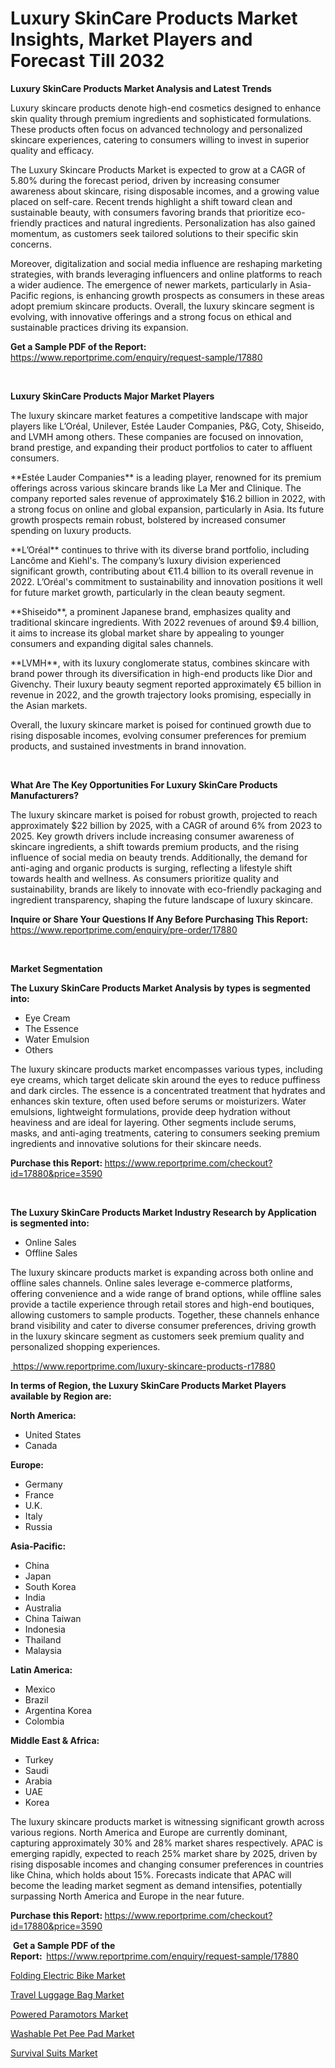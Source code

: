 <p><h1>Luxury SkinCare Products Market Insights, Market Players and Forecast Till 2032</h1></p><p><strong>Luxury SkinCare Products Market Analysis and Latest Trends</strong></p>
<p><p>Luxury skincare products denote high-end cosmetics designed to enhance skin quality through premium ingredients and sophisticated formulations. These products often focus on advanced technology and personalized skincare experiences, catering to consumers willing to invest in superior quality and efficacy. </p><p>The Luxury Skincare Products Market is expected to grow at a CAGR of 5.80% during the forecast period, driven by increasing consumer awareness about skincare, rising disposable incomes, and a growing value placed on self-care. Recent trends highlight a shift toward clean and sustainable beauty, with consumers favoring brands that prioritize eco-friendly practices and natural ingredients. Personalization has also gained momentum, as customers seek tailored solutions to their specific skin concerns. </p><p>Moreover, digitalization and social media influence are reshaping marketing strategies, with brands leveraging influencers and online platforms to reach a wider audience. The emergence of newer markets, particularly in Asia-Pacific regions, is enhancing growth prospects as consumers in these areas adopt premium skincare products. Overall, the luxury skincare segment is evolving, with innovative offerings and a strong focus on ethical and sustainable practices driving its expansion.</p></p>
<p><strong>Get a Sample PDF of the Report:&nbsp;</strong> <a href="https://www.reportprime.com/enquiry/request-sample/17880?utm_campaign=2010&utm_medium=2&utm_source=Github&utm_content=ia&utm_term=18032025&utm_id=luxury-skincare-products">https://www.reportprime.com/enquiry/request-sample/17880</a></p>
<p>&nbsp;</p>
<p><strong>Luxury SkinCare Products Major Market Players</strong></p>
<p><p>The luxury skincare market features a competitive landscape with major players like L’Oréal, Unilever, Estée Lauder Companies, P&G, Coty, Shiseido, and LVMH among others. These companies are focused on innovation, brand prestige, and expanding their product portfolios to cater to affluent consumers.</p><p>**Estée Lauder Companies** is a leading player, renowned for its premium offerings across various skincare brands like La Mer and Clinique. The company reported sales revenue of approximately $16.2 billion in 2022, with a strong focus on online and global expansion, particularly in Asia. Its future growth prospects remain robust, bolstered by increased consumer spending on luxury products.</p><p>**L’Oréal** continues to thrive with its diverse brand portfolio, including Lancôme and Kiehl's. The company’s luxury division experienced significant growth, contributing about €11.4 billion to its overall revenue in 2022. L’Oréal's commitment to sustainability and innovation positions it well for future market growth, particularly in the clean beauty segment.</p><p>**Shiseido**, a prominent Japanese brand, emphasizes quality and traditional skincare ingredients. With 2022 revenues of around $9.4 billion, it aims to increase its global market share by appealing to younger consumers and expanding digital sales channels.</p><p>**LVMH**, with its luxury conglomerate status, combines skincare with brand power through its diversification in high-end products like Dior and Givenchy. Their luxury beauty segment reported approximately €5 billion in revenue in 2022, and the growth trajectory looks promising, especially in the Asian markets.</p><p>Overall, the luxury skincare market is poised for continued growth due to rising disposable incomes, evolving consumer preferences for premium products, and sustained investments in brand innovation.</p></p>
<p>&nbsp;</p>
<p><strong>What Are The Key Opportunities For Luxury SkinCare Products Manufacturers?</strong></p>
<p><p>The luxury skincare market is poised for robust growth, projected to reach approximately $22 billion by 2025, with a CAGR of around 6% from 2023 to 2025. Key growth drivers include increasing consumer awareness of skincare ingredients, a shift towards premium products, and the rising influence of social media on beauty trends. Additionally, the demand for anti-aging and organic products is surging, reflecting a lifestyle shift towards health and wellness. As consumers prioritize quality and sustainability, brands are likely to innovate with eco-friendly packaging and ingredient transparency, shaping the future landscape of luxury skincare.</p></p>
<p><strong>Inquire or Share Your Questions If Any Before Purchasing This Report:</strong> <a href="https://www.reportprime.com/enquiry/pre-order/17880?utm_campaign=2010&utm_medium=2&utm_source=Github&utm_content=ia&utm_term=18032025&utm_id=luxury-skincare-products">https://www.reportprime.com/enquiry/pre-order/17880</a></p>
<p>&nbsp;</p>
<p><strong>Market Segmentation</strong></p>
<p><strong>The Luxury SkinCare Products Market Analysis by types is segmented into:</strong></p>
<p><ul><li>Eye Cream</li><li>The Essence</li><li>Water Emulsion</li><li>Others</li></ul></p>
<p><p>The luxury skincare products market encompasses various types, including eye creams, which target delicate skin around the eyes to reduce puffiness and dark circles. The essence is a concentrated treatment that hydrates and enhances skin texture, often used before serums or moisturizers. Water emulsions, lightweight formulations, provide deep hydration without heaviness and are ideal for layering. Other segments include serums, masks, and anti-aging treatments, catering to consumers seeking premium ingredients and innovative solutions for their skincare needs.</p></p>
<p><strong>Purchase this Report:&nbsp;</strong><a href="https://www.reportprime.com/checkout?id=17880&price=3590&utm_campaign=2010&utm_medium=2&utm_source=Github&utm_content=ia&utm_term=18032025&utm_id=luxury-skincare-products">https://www.reportprime.com/checkout?id=17880&price=3590</a></p>
<p>&nbsp;</p>
<p><strong>The Luxury SkinCare Products Market Industry Research by Application is segmented into:</strong></p>
<p><ul><li>Online Sales</li><li>Offline Sales</li></ul></p>
<p><p>The luxury skincare products market is expanding across both online and offline sales channels. Online sales leverage e-commerce platforms, offering convenience and a wide range of brand options, while offline sales provide a tactile experience through retail stores and high-end boutiques, allowing customers to sample products. Together, these channels enhance brand visibility and cater to diverse consumer preferences, driving growth in the luxury skincare segment as customers seek premium quality and personalized shopping experiences.</p></p>
<p><a href="https://www.reportprime.com/luxury-skincare-products-r17880?utm_campaign=2010&utm_medium=2&utm_source=Github&utm_content=ia&utm_term=18032025&utm_id=luxury-skincare-products">&nbsp;https://www.reportprime.com/luxury-skincare-products-r17880</a></p>
<p><strong>In terms of Region, the Luxury SkinCare Products Market Players available by Region are:</strong></p>
<p>
    <p> <strong> North America: </strong>
        <ul>
            <li>United States</li>
            <li>Canada</li>
        </ul>
        </p> 
    <p> <strong> Europe: </strong>
        <ul>
            <li>Germany</li>
            <li>France</li>
            <li>U.K.</li>
            <li>Italy</li>
            <li>Russia</li>
        </ul>
        </p> 
    <p> <strong> Asia-Pacific: </strong>
        <ul>
            <li>China</li>
            <li>Japan</li>
            <li>South Korea</li>
            <li>India</li>
            <li>Australia</li>
            <li>China Taiwan</li>
            <li>Indonesia</li>
            <li>Thailand</li>
            <li>Malaysia</li>
        </ul>
        </p> 
    <p> <strong> Latin America: </strong>
        <ul>
            <li>Mexico</li>
            <li>Brazil</li>
            <li>Argentina Korea</li>
            <li>Colombia</li>
        </ul>
        </p> 
    <p> <strong> Middle East & Africa: </strong>
        <ul>
            <li>Turkey</li>
            <li>Saudi</li>
            <li>Arabia</li>
            <li>UAE</li>
            <li>Korea</li>
        </ul>
    </p>
    </p>
<p><p>The luxury skincare products market is witnessing significant growth across various regions. North America and Europe are currently dominant, capturing approximately 30% and 28% market shares respectively. APAC is emerging rapidly, expected to reach 25% market share by 2025, driven by rising disposable incomes and changing consumer preferences in countries like China, which holds about 15%. Forecasts indicate that APAC will become the leading market segment as demand intensifies, potentially surpassing North America and Europe in the near future.</p></p>
<p><strong>Purchase this Report: </strong><a href="https://www.reportprime.com/checkout?id=17880&price=3590&utm_campaign=2010&utm_medium=2&utm_source=Github&utm_content=ia&utm_term=18032025&utm_id=luxury-skincare-products">https://www.reportprime.com/checkout?id=17880&price=3590</a></p>
<p>&nbsp;<strong>Get a Sample PDF of the Report:&nbsp;&nbsp;</strong><a href="https://www.reportprime.com/enquiry/request-sample/17880?utm_campaign=2010&utm_medium=2&utm_source=Github&utm_content=ia&utm_term=18032025&utm_id=luxury-skincare-products">https://www.reportprime.com/enquiry/request-sample/17880</a></p>
<p><strong></strong></p>
<p><p><a href="https://github.com/salkidtodo/Market-Research-Report-List-1/blob/main/folding-electric-bike-market.md?utm_campaign=2010&utm_medium=2&utm_source=Github&utm_content=ia&utm_term=18032025&utm_id=luxury-skincare-products">Folding Electric Bike Market</a></p><p><a href="https://github.com/ildyduedu/Market-Research-Report-List-1/blob/main/travel-luggage-bag-market.md?utm_campaign=2010&utm_medium=2&utm_source=Github&utm_content=ia&utm_term=18032025&utm_id=luxury-skincare-products">Travel Luggage Bag Market</a></p><p><a href="https://github.com/diosohusch6x/Market-Research-Report-List-1/blob/main/powered-paramotors-market.md?utm_campaign=2010&utm_medium=2&utm_source=Github&utm_content=ia&utm_term=18032025&utm_id=luxury-skincare-products">Powered Paramotors Market</a></p><p><a href="https://github.com/oduorsarath9/Market-Research-Report-List-1/blob/main/washable-pet-pee-pad-market.md?utm_campaign=2010&utm_medium=2&utm_source=Github&utm_content=ia&utm_term=18032025&utm_id=luxury-skincare-products">Washable Pet Pee Pad Market</a></p><p><a href="https://github.com/beberjuban9a/Market-Research-Report-List-1/blob/main/survival-suits-market.md?utm_campaign=2010&utm_medium=2&utm_source=Github&utm_content=ia&utm_term=18032025&utm_id=luxury-skincare-products">Survival Suits Market</a></p></p>